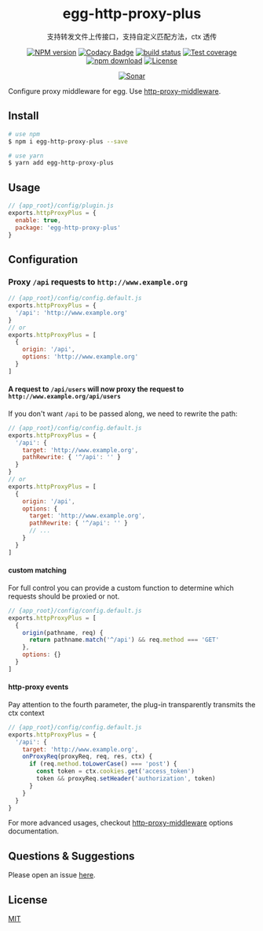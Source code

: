 <div style="text-align: center;" align="center">

# egg-http-proxy-plus

</div>

<div style="text-align: center;" align="center">

支持转发文件上传接口，支持自定义匹配方法，ctx 透传

</div>

<div style="text-align: center;" align="center">

[![NPM version][npm-image]][npm-url]
[![Codacy Badge][codacy-image]][codacy-url]
[![build status][travis-image]][travis-url]
[![Test coverage][codecov-image]][codecov-url]
[![npm download][download-image]][download-url]
[![License][license-image]][license-url]

[![Sonar][sonar-image]][sonar-url]

</div>

Configure proxy middleware for egg. Use [http-proxy-middleware](https://github.com/chimurai/http-proxy-middleware).

## Install

```bash
# use npm
$ npm i egg-http-proxy-plus --save

# use yarn
$ yarn add egg-http-proxy-plus
```

## Usage

```js
// {app_root}/config/plugin.js
exports.httpProxyPlus = {
  enable: true,
  package: 'egg-http-proxy-plus'
}
```

## Configuration

### Proxy `/api` requests to `http://www.example.org`

```js
// {app_root}/config/config.default.js
exports.httpProxyPlus = {
  '/api': 'http://www.example.org'
}
// or
exports.httpProxyPlus = [
  {
    origin: '/api',
    options: 'http://www.example.org'
  }
]
```

#### A request to `/api/users` will now proxy the request to `http://www.example.org/api/users`

If you don't want `/api` to be passed along, we need to rewrite the path:

```js
// {app_root}/config/config.default.js
exports.httpProxyPlus = {
  '/api': {
    target: 'http://www.example.org',
    pathRewrite: { '^/api': '' }
  }
}
// or
exports.httpProxyPlus = [
  {
    origin: '/api',
    options: {
      target: 'http://www.example.org',
      pathRewrite: { '^/api': '' }
      // ...
    }
  }
]
```

#### custom matching

For full control you can provide a custom function to determine which requests should be proxied or not.

```js
// {app_root}/config/config.default.js
exports.httpProxyPlus = [
  {
    origin(pathname, req) {
      return pathname.match('^/api') && req.method === 'GET'
    },
    options: {}
  }
]
```

#### http-proxy events

Pay attention to the fourth parameter, the plug-in transparently transmits the ctx context

```js
// {app_root}/config/config.default.js
exports.httpProxyPlus = {
  '/api': {
    target: 'http://www.example.org',
    onProxyReq(proxyReq, req, res, ctx) {
      if (req.method.toLowerCase() === 'post') {
        const token = ctx.cookies.get('access_token')
        token && proxyReq.setHeader('authorization', token)
      }
    }
  }
}
```

For more advanced usages, checkout [http-proxy-middleware](https://github.com/chimurai/http-proxy-middleware#options) options documentation.

## Questions & Suggestions

Please open an issue [here](https://github.com/saqqdy/egg-http-proxy-plus/issues).

## License

[MIT](LICENSE)


[npm-image]: https://img.shields.io/npm/v/egg-http-proxy-plus.svg?style=flat-square
[npm-url]: https://npmjs.org/package/egg-http-proxy-plus
[codacy-image]: https://app.codacy.com/project/badge/Grade/f70d4880e4ad4f40aa970eb9ee9d0696
[codacy-url]: https://www.codacy.com/gh/saqqdy/egg-http-proxy-plus/dashboard?utm_source=github.com&utm_medium=referral&utm_content=saqqdy/egg-http-proxy-plus&utm_campaign=Badge_Grade
[travis-image]: https://travis-ci.com/saqqdy/egg-http-proxy-plus.svg?branch=master
[travis-url]: https://travis-ci.com/saqqdy/egg-http-proxy-plus
[codecov-image]: https://img.shields.io/codecov/c/github/saqqdy/egg-http-proxy-plus.svg?style=flat-square
[codecov-url]: https://codecov.io/github/saqqdy/egg-http-proxy-plus?branch=master
[download-image]: https://img.shields.io/npm/dm/egg-http-proxy-plus.svg?style=flat-square
[download-url]: https://npmjs.org/package/egg-http-proxy-plus
[license-image]: https://img.shields.io/badge/License-MIT-blue.svg
[license-url]: LICENSE
[sonar-image]: https://sonarcloud.io/api/project_badges/quality_gate?project=saqqdy_egg-http-proxy-plus
[sonar-url]: https://sonarcloud.io/dashboard?id=saqqdy_egg-http-proxy-plus

